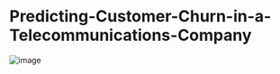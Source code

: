 # Predicting-Customer-Churn-in-a-Telecommunications-Company


![image](https://github.com/mahrishi821/Predicting-Customer-Churn-in-a-Telecommunications-Company/assets/104505814/18409aa6-1fe7-447c-ad16-02390bc00e7e)
